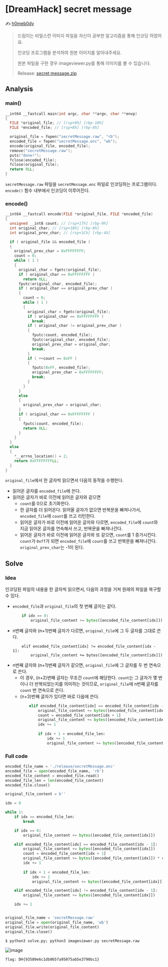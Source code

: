 # [DreamHack] secret message

:writing_hand: [h0meb0dy](mailto:h0meb0dysj@gmail.com)

> 드림이는 비밀스런 이미지 파일을 자신이 공부한 알고리즘을 통해 인코딩 하였어요.
>
> 인코딩 프로그램을 분석하여 원본 이미지를 알아내주세요.
>
> 원본 파일을 구한 경우 imageviewer.py를 통해 이미지를 볼 수 있습니다.
>
> Release: [secret message.zip](https://github.com/h0meb0dy/Dreamhack-Wargame/files/8596386/secret.message.zip)

## Analysis

### main()

```c
__int64 __fastcall main(int argc, char **argv, char **envp)
{
  FILE *original_file; // [rsp+0h] [rbp-10h]
  FILE *encoded_file; // [rsp+8h] [rbp-8h]

  original_file = fopen("secretMessage.raw", "rb");
  encoded_file = fopen("secretMessage.enc", "wb");
  encode(original_file, encoded_file);
  remove("secretMessage.raw");
  puts("done!");
  fclose(encoded_file);
  fclose(original_file);
  return 0LL;
}
```

`secretMessage.raw` 파일을 `secretMessage.enc` 파일로 인코딩하는 프로그램이다. `encode()` 함수 내부에서 인코딩이 이루어진다.

### encode()

```c
__int64 __fastcall encode(FILE *original_file, FILE *encoded_file)
{
  unsigned __int8 count; // [rsp+17h] [rbp-9h]
  int original_char; // [rsp+18h] [rbp-8h]
  int original_prev_char; // [rsp+1Ch] [rbp-4h]

  if ( original_file && encoded_file )
  {
    original_prev_char = 0xFFFFFFFF;
    count = 0;
    while ( 1 )
    {
      original_char = fgetc(original_file);
      if ( original_char == 0xFFFFFFFF )
        return 0LL;
      fputc(original_char, encoded_file);
      if ( original_char == original_prev_char )
      {
        count = 0;
        while ( 1 )
        {
          original_char = fgetc(original_file);
          if ( original_char == 0xFFFFFFFF )
            break;
          if ( original_char != original_prev_char )
          {
            fputc(count, encoded_file);
            fputc(original_char, encoded_file);
            original_prev_char = original_char;
            break;
          }
          if ( ++count == 0xFF )
          {
            fputc(0xFF, encoded_file);
            original_prev_char = 0xFFFFFFFF;
            break;
          }
        }
      }
      else
      {
        original_prev_char = original_char;
      }
      if ( original_char == 0xFFFFFFFF )
      {
        fputc(count, encoded_file);
        return 0LL;
      }
    }
  }
  else
  {
    *__errno_location() = 2;
    return 0xFFFFFFFFLL;
  }
}
```

`original_file`에서 한 글자씩 읽으면서 다음의 동작을 수행한다.

- 읽어온 글자를 `encoded_file`에 쓴다.
- 읽어온 글자가 바로 이전에 읽어온 글자와 같으면
  - `count`를 0으로 초기화한다.
  - 한 글자를 더 읽어온다. 읽어올 글자가 없으면 반복문을 빠져나가서, `encoded_file`에 `count`를 쓰고 리턴한다.
  - 읽어온 글자가 바로 이전에 읽어온 글자와 다르면, `encoded_file`에 `count`와 지금 읽어온 글자를 연속해서 쓰고, 반복문을 빠져나간다.
  - 읽어온 글자가 바로 이전에 읽어온 글자와 또 같으면, `count`를 1 증가시킨다. `count`가 `0xff`가 되면 `encoded_file`에 `count`를 쓰고 반복문을 빠져나간다. `original_prev_char`는 -1이 된다.

## Solve

### Idea

인코딩된 파일의 내용을 한 글자씩 읽으면서, 다음의 과정을 거쳐 원래의 파일을 복구할 수 있다.

- `encoded_file`과 `original_file`의 첫 번째 글자는 같다.
  ```python
      if idx == 0:
          original_file_content += bytes([encoded_file_content[idx]])
  ```
- n번째 글자와 (n+1)번째 글자가 다르면, `original_file`에 그 두 글자를 그대로 쓴다.
  ```
      elif encoded_file_content[idx] != encoded_file_content[idx - 1]:
          original_file_content += bytes([encoded_file_content[idx]])
- n번째 글자와 (n+1)번째 글자가 같으면, `original_file`에 그 글자를 두 번 연속으로 쓴다.
  - 이 경우, (n+2)번째 글자는 무조건 `count`에 해당한다. `count`는 그 글자가 몇 번이나 더 반복되었는지를 의미하는 것이므로, `original_file`에 n번째 글자를 `count` 번 연속으로 쓴다.
  - (n+3)번째 글자가 있다면 바로 다음에 쓴다.
    ```python
        elif encoded_file_content[idx] == encoded_file_content[idx - 1]:
            original_file_content += bytes([encoded_file_content[idx]])
            count = encoded_file_content[idx + 1]
            original_file_content += bytes([encoded_file_content[idx]]) * count
            idx += 1
            
            if idx + 1 < encoded_file_len:
                idx += 1
                original_file_content += bytes([encoded_file_content[idx]])
    ```
  

### Full code

```python
encoded_file_name = './release/secretMessage.enc'
encoded_file = open(encoded_file_name, 'rb')
encoded_file_content = encoded_file.read()
encoded_file_len = len(encoded_file_content)
encoded_file.close()

original_file_content = b''

idx = 0

while 1:
    if idx >= encoded_file_len:
        break

    if idx == 0:
        original_file_content += bytes([encoded_file_content[idx]])

    elif encoded_file_content[idx] == encoded_file_content[idx - 1]:
        original_file_content += bytes([encoded_file_content[idx]])
        count = encoded_file_content[idx + 1]
        original_file_content += bytes([encoded_file_content[idx]]) * count
        idx += 1
        
        if idx + 1 < encoded_file_len:
            idx += 1
            original_file_content += bytes([encoded_file_content[idx]])

    elif encoded_file_content[idx] != encoded_file_content[idx - 1]:
        original_file_content += bytes([encoded_file_content[idx]])

    idx += 1


original_file_name = 'secretMessage.raw'
original_file = open(original_file_name, 'wb')
original_file.write(original_file_content)
original_file.close()
```

```
$ python3 solve.py; python3 imageviewer.py secretMessage.raw
```

![image](https://user-images.githubusercontent.com/104156058/166117420-132e920c-e9ab-4bf0-85be-2ab1a6da7283.png)

```
flag: DH{93589e6c1db065fa95075ab5e3790bc1}
```